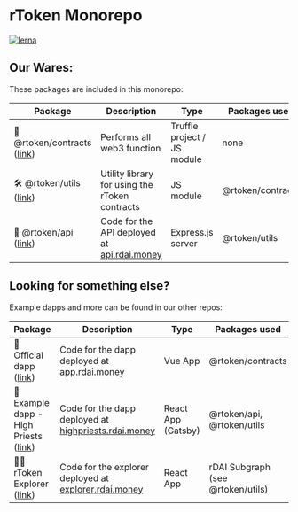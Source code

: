 # rToken Monorepo

[![lerna](https://img.shields.io/badge/maintained%20with-lerna-cc00ff.svg)](https://lerna.js.org/)

## Our Wares:

These packages are included in this monorepo:

| Package                                                      | Description                                                           | Type                        | Packages used     |
| ------------------------------------------------------------ | --------------------------------------------------------------------- | --------------------------- | ----------------- |
| :scroll: @rtoken/contracts ([link](./packages/contracts))    | Performs all web3 function                                            | Truffle project / JS module | none              |
| :hammer_and_wrench: @rtoken/utils ([link](./packages/utils)) | Utility library for using the rToken contracts                        | JS module                   | @rtoken/contracts |
| :satellite: @rtoken/api ([link](./packages/api))             | Code for the API deployed at [api.rdai.money](https://api.rdai.money) | Express.js server           | @rtoken/utils     |

## Looking for something else?

Example dapps and more can be found in our other repos:

| Package                                                                                                   | Description                                                                            | Type               | Packages used                     |
| --------------------------------------------------------------------------------------------------------- | -------------------------------------------------------------------------------------- | ------------------ | --------------------------------- |
| :money_with_wings: Official dapp ([link](https://github.com/rtoken-project/rdai-app))                     | Code for the dapp deployed at [app.rdai.money](https://app.rdai.money)                 | Vue App            | @rtoken/contracts                 |
| :crown: Example dapp - High Priests ([link](https://github.com/rtoken-project/example-dapp-high-priests)) | Code for the dapp deployed at [highpriests.rdai.money](https://highpriests.rdai.money) | React App (Gatsby) | @rtoken/api, @rtoken/utils        |
| :telescope::stars: rToken Explorer ([link](https://github.com/rtoken-project/rtoken-explorer))            | Code for the explorer deployed at [explorer.rdai.money](https://explorer.rdai.money)   | React App          | rDAI Subgraph (see @rtoken/utils) |
